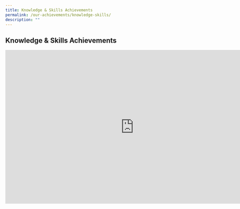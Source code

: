 ```yaml
---
title: Knowledge & Skills Achievements
permalink: /our-achievements/knowledge-skills/
description: ""
---
```

## Knowledge &amp; Skills Achievements

<iframe src="https://docs.google.com/presentation/d/e/2PACX-1vRSHdUXAvKThca-H2o8z_g88C9DRhTji2k-TuOjpIM4Aj3jVgJdz_LFCZtJfJz0LTLmtaYLAo9QxgUj/embed?start=true&loop=true&delayms=5000" frameborder="0" width="800" height="479" allowfullscreen="true" mozallowfullscreen="true" webkitallowfullscreen="true"></iframe>
